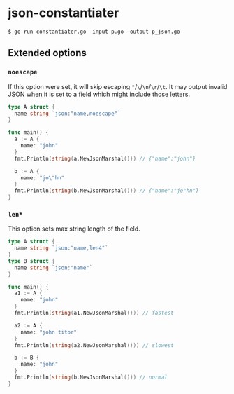 # json-constantiater

```shell
$ go run constantiater.go -input p.go -output p_json.go
```

## Extended options
### `noescape`
If this option were set, it will skip escaping `"`/`\`/`\n`/`\r`/`\t`.
It may output invalid JSON when it is set to a field which might include those letters.

```go
type A struct {
  name string `json:"name,noescape"`
}

func main() {
  a := A {
    name: "john"
  }
  fmt.Println(string(a.NewJsonMarshal())) // {"name":"john"}

  b := A {
    name: "jo\"hn"
  }
  fmt.Println(string(b.NewJsonMarshal())) // {"name":"jo"hn"}
}
```

### `len*`
This option sets max string length of the field.

```go
type A struct {
  name string `json:"name,len4"`
}
type B struct {
  name string `json:"name"`
}

func main() {
  a1 := A {
    name: "john"
  }
  fmt.Println(string(a1.NewJsonMarshal())) // fastest

  a2 := A {
    name: "john titor"
  }
  fmt.Println(string(a2.NewJsonMarshal())) // slowest

  b := B {
    name: "john"
  }
  fmt.Println(string(b.NewJsonMarshal())) // normal
}
```
